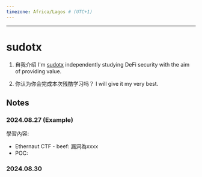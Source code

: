 ```yaml
---
timezone: Africa/Lagos # (UTC+1)
---
```


---

# sudotx

1. 自我介绍
   I'm [sudotx](https://x.com/sudotx) independently studying DeFi security with the aim of providing value.

2. 你认为你会完成本次残酷学习吗？
   I will give it my very best.

## Notes

<!-- Content_START -->

### 2024.08.27 (Example)

學習內容: 
- Ethernaut CTF - beef: 漏洞為xxxx
- POC: 

### 2024.08.30

<!-- Content_END -->